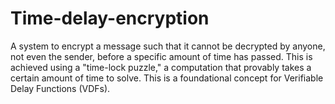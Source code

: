 # Time-delay-encryption
A system to encrypt a message such that it cannot be decrypted by anyone, not even the sender, before a specific amount of time has passed. This is achieved using a "time-lock puzzle," a computation that provably takes a certain amount of time to solve. This is a foundational concept for Verifiable Delay Functions (VDFs).
